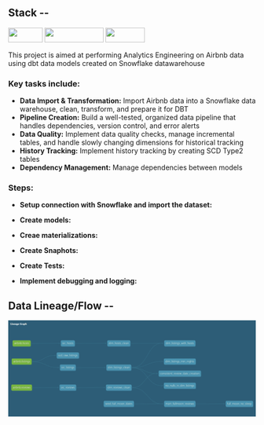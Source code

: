 <!-- PROJECT LOGO -->
  <a>
<!--     <img src="images/dbt.png" alt="Logo" width="350" height="150"> -->
 
  ## Stack -- 
  
  <img src="https://img.shields.io/badge/dbt-red?logo=dbt"  width="70" height="30">   <img src="https://img.shields.io/badge/snowflake-blue?logo=snowflake"  width="120" height="30"> 
  <img src="https://img.shields.io/badge/dagster-metal" width="80" height="30"> 
  </a>
<br>

This project is aimed at performing Analytics Engineering on Airbnb data using dbt data models created on Snowflake datawarehouse
</br>
### Key tasks include:
- **Data Import & Transformation:** Import Airbnb data into a Snowflake data warehouse, clean, transform, and prepare it for DBT
- **Pipeline Creation:** Build a well-tested, organized data pipeline that handles dependencies, version control, and error alerts
- **Data Quality:** Implement data quality checks, manage incremental tables, and handle slowly changing dimensions for historical tracking
- **History Tracking:** Implement history tracking by creating SCD Type2 tables 
- **Dependency Management:** Manage dependencies between models

### Steps:
- **Setup connection with Snowflake and import the dataset:** 
- **Create models:** 
- **Creae materializations:** 
- **Create Snaphots:** 
- **Create Tests:**
- **Implement debugging and logging:**


  <a>
<!--     <img src="images/dbt.png" alt="Logo" width="350" height="150"> -->
 
  ## Data Lineage/Flow -- 
  
  <img src="https://github.com/Rahul-shakya/dbt-Airbnb-Analytics/blob/main/images/lineage.png" > 
  </a>
